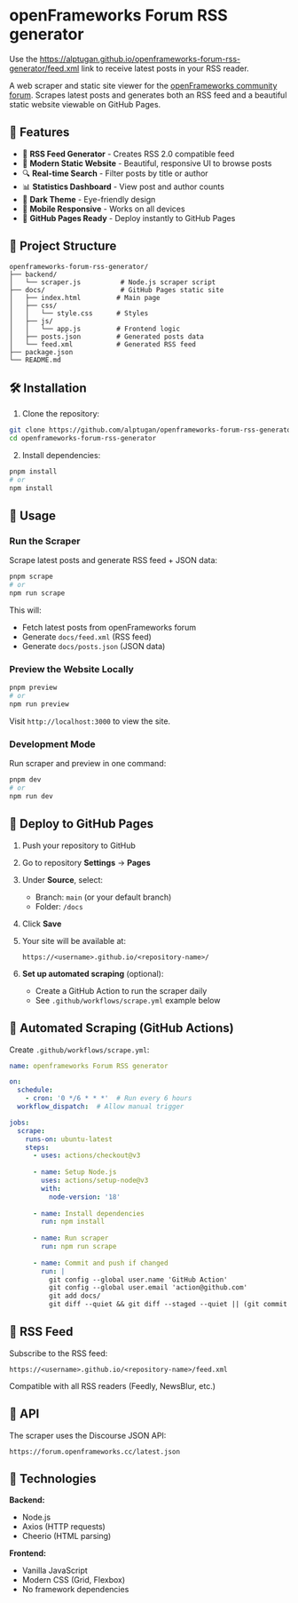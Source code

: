 # openFrameworks Forum RSS generator

Use the https://alptugan.github.io/openframeworks-forum-rss-generator/feed.xml link to receive latest posts in your RSS reader.

A web scraper and static site viewer for the [openFrameworks community forum](https://forum.openframeworks.cc). Scrapes latest posts and generates both an RSS feed and a beautiful static website viewable on GitHub Pages.

## 🚀 Features

- 📡 **RSS Feed Generator** - Creates RSS 2.0 compatible feed
- 🎨 **Modern Static Website** - Beautiful, responsive UI to browse posts
- 🔍 **Real-time Search** - Filter posts by title or author
- 📊 **Statistics Dashboard** - View post and author counts
- 🌙 **Dark Theme** - Eye-friendly design
- 📱 **Mobile Responsive** - Works on all devices
- 🚀 **GitHub Pages Ready** - Deploy instantly to GitHub Pages

## 📁 Project Structure

```
openframeworks-forum-rss-generator/
├── backend/
│   └── scraper.js          # Node.js scraper script
├── docs/                   # GitHub Pages static site
│   ├── index.html         # Main page
│   ├── css/
│   │   └── style.css      # Styles
│   ├── js/
│   │   └── app.js         # Frontend logic
│   ├── posts.json         # Generated posts data
│   └── feed.xml           # Generated RSS feed
├── package.json
└── README.md
```

## 🛠️ Installation

1. Clone the repository:
```bash
git clone https://github.com/alptugan/openframeworks-forum-rss-generator.git
cd openframeworks-forum-rss-generator
```

2. Install dependencies:
```bash
pnpm install
# or
npm install
```

## 📖 Usage

### Run the Scraper

Scrape latest posts and generate RSS feed + JSON data:

```bash
pnpm scrape
# or
npm run scrape
```

This will:
- Fetch latest posts from openFrameworks forum
- Generate `docs/feed.xml` (RSS feed)
- Generate `docs/posts.json` (JSON data)

### Preview the Website Locally

```bash
pnpm preview
# or
npm run preview
```

Visit `http://localhost:3000` to view the site.

### Development Mode

Run scraper and preview in one command:

```bash
pnpm dev
# or
npm run dev
```

## 🚀 Deploy to GitHub Pages

1. Push your repository to GitHub

2. Go to repository **Settings** → **Pages**

3. Under **Source**, select:
   - Branch: `main` (or your default branch)
   - Folder: `/docs`

4. Click **Save**

5. Your site will be available at:
   ```
   https://<username>.github.io/<repository-name>/
   ```

6. **Set up automated scraping** (optional):
   - Create a GitHub Action to run the scraper daily
   - See `.github/workflows/scrape.yml` example below

## 🤖 Automated Scraping (GitHub Actions)

Create `.github/workflows/scrape.yml`:

```yaml
name: openframeworks Forum RSS generator

on:
  schedule:
    - cron: '0 */6 * * *'  # Run every 6 hours
  workflow_dispatch:  # Allow manual trigger

jobs:
  scrape:
    runs-on: ubuntu-latest
    steps:
      - uses: actions/checkout@v3
      
      - name: Setup Node.js
        uses: actions/setup-node@v3
        with:
          node-version: '18'
          
      - name: Install dependencies
        run: npm install
        
      - name: Run scraper
        run: npm run scrape
        
      - name: Commit and push if changed
        run: |
          git config --global user.name 'GitHub Action'
          git config --global user.email 'action@github.com'
          git add docs/
          git diff --quiet && git diff --staged --quiet || (git commit -m "Update scraped data" && git push)
```

## 📡 RSS Feed

Subscribe to the RSS feed:
```
https://<username>.github.io/<repository-name>/feed.xml
```

Compatible with all RSS readers (Feedly, NewsBlur, etc.)


## 📝 API

The scraper uses the Discourse JSON API:
```
https://forum.openframeworks.cc/latest.json
```

## 🔧 Technologies

**Backend:**
- Node.js
- Axios (HTTP requests)
- Cheerio (HTML parsing)

**Frontend:**
- Vanilla JavaScript
- Modern CSS (Grid, Flexbox)
- No framework dependencies

